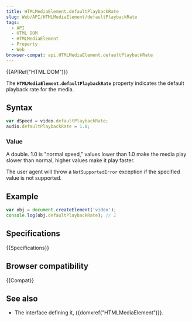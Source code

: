 ```yaml
---
title: HTMLMediaElement.defaultPlaybackRate
slug: Web/API/HTMLMediaElement/defaultPlaybackRate
tags:
  - API
  - HTML DOM
  - HTMLMediaElement
  - Property
  - Web
browser-compat: api.HTMLMediaElement.defaultPlaybackRate
---
```

{{APIRef("HTML DOM")}}

The **`HTMLMediaElement.defaultPlaybackRate`** property indicates the default playback rate for the media.

## Syntax

```js
var dSpeed = video.defaultPlaybackRate;
audio.defaultPlaybackRate = 1.0;
```

### Value

A double. 1.0 is "normal speed," values lower than 1.0 make the media play slower than normal, higher values make it play faster.

The user agent will throw a `NotSupportedError` exception if the specified value is not supported.

## Example

```js
var obj = document.createElement('video');
console.log(obj.defaultPlaybackRate); // 1
```

## Specifications

{{Specifications}}

## Browser compatibility

{{Compat}}

## See also

- The interface defining it, {{domxref("HTMLMediaElement")}}.
